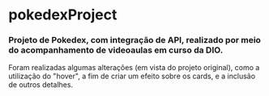 # pokedexProject

### Projeto de Pokedex, com integração de API, realizado por meio do acompanhamento de videoaulas em curso da DIO.
Foram realizadas algumas alterações (em vista do projeto original), como a utilização do "hover", a fim de criar um efeito sobre os cards, e a inclusão de outros detalhes.
